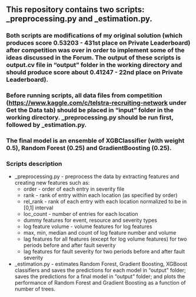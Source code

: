 ## This repository contains two scripts: _preprocessing.py and _estimation.py. 

### Both scripts are modifications of my original solution (which produces score 0.53203 - 431st place on Private Leaderboard) after competition was over in order to implement some of the ideas discussed in the Forum. The output of these scripts is output.cv file in “output” folder in the working directory and should produce score about 0.41247 - 22nd place on Private Leaderboard). 

### Before running scripts, all data files from competition (https://www.kaggle.com/c/telstra-recruiting-network under Get the Data tab) should be placed in “input” folder in the working directory. _preprocessing.py should be run first, followed by _estimation.py.

### The final model is an ensemble of XGBClassifier (with weight 0.5), Random Forest (0.25) and GradientBoosting (0.25).

### Scripts description
* _preprocessing.py - preprocess the data by extracting features and creating new features such as: 
	* order - order of each entry in severity file 
	* rank  - rank of entry within each location (as specified by order) 
	* rel_rank - rank of each entry with each location normalized to be in [0,1] interval
	* loc_count - number of entries for each location
	* dummy features for event, resource and severity types 
	* log feature volume - volume features for log features
	* max, min, median and count of log feature number and volume
	* lag features for all features (except for log volume features) for two periods before and after fault severity
	* lag features for fault severity for two periods before and after fault severity 
* _estimation.py - estimates Random Forest, Gradient Boosting, XGBoost classifiers and saves the predictions for each model in “output” folder; saves the predictions for a final model in “output” folder; and plots the performance of Random Forest and Gradient Boosting as a function of number of trees.    

    
